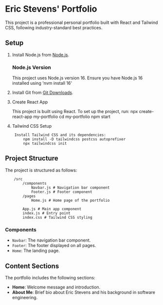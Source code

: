 # Eric Stevens' Portfolio

This project is a professional personal portfolio built with React and Tailwind CSS, following industry-standard best practices.

## Setup

1. Install Node.js from [Node.js](https://nodejs.org/).
    ### Node.js Version

    This project uses Node.js version 16. Ensure you have Node.js 16 installed using 'nvm install 16'

2. Install Git from [Git Downloads](https://git-scm.com/downloads).

3. Create React App

    This project is built using React. To set up the project, run:
        npx create-react-app my-portfolio
        cd my-portfolio
        npm start

4. Tailwind CSS Setup

        Install Tailwind CSS and its dependencies:
            npm install -D tailwindcss postcss autoprefixer
            npx tailwindcss init


## Project Structure

The project is structured as follows:
```
    /src 
        /components 
            Navbar.js # Navigation bar component 
            Footer.js # Footer component 
        /pages 
            Home.js # Home page of the portfolio 
        
        App.js # Main app component 
        index.js # Entry point 
        index.css # Tailwind CSS styling
```

### Components

- `Navbar`: The navigation bar component.
- `Footer`: The footer displayed on all pages.
- `Home`: The landing page.

## Content Sections

The portfolio includes the following sections:

- **Home**: Welcome message and introduction.
- **About Me**: Brief bio about Eric Stevens and his background in software engineering.
